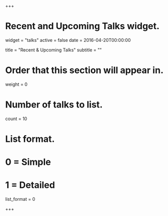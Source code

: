 +++
# Recent and Upcoming Talks widget.
widget = "talks"
active = false
date = 2016-04-20T00:00:00

title = "Recent & Upcoming Talks"
subtitle = ""

# Order that this section will appear in.
weight = 0

# Number of talks to list.
count = 10

# List format.
#   0 = Simple
#   1 = Detailed
list_format = 0

+++

